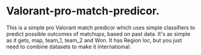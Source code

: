 # Valorant-pro-match-predicor.
This is a simple pro Valorant match predicor which uses simple classifiers to predict possible outcomes of matchups, based on past data. It's as simple as it gets, map, team_1, team_2 and Won. It has Region loc, but you just need to combine datasets to make it internatioinal.
